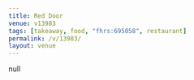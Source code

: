 ```yaml
---
title: Red Door
venue: v13983
tags: [takeaway, food, "fhrs:695058", restaurant]
permalink: /v/13983/
layout: venue
---
```

null
